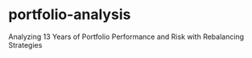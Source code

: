 # portfolio-analysis
Analyzing 13 Years of Portfolio Performance and Risk with Rebalancing Strategies
